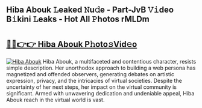 ## Hiba Abouk 𝙻eaked 𝙽u𝚍e - Part-JvB 𝚅𝚒deo B𝚒kini 𝙻eaks - Hot All 𝙿hotos rMLDm

# <h2><a href="http://ld1w3d.urlbe.top/?page=Hiba+Abouk">🔗🔗👉👉 Hiba Abouk P𝚑oto𝚜Vid𝚎o</a></h2>

[![Hiba Abouk](https://i.imgur.com/eBuTRDB.gif)](http://ld1w3d.urlbe.top/?page=Hiba+Abouk)
Hiba Abouk, a multifaceted and contentious character, resists simple description. Her unorthodox approach to building a web persona has magnetized and offended observers, generating debates on artistic expression, privacy, and the intricacies of virtual societies. Despite the uncertainty of her next steps, her impact on the virtual community is significant. Armed with unwavering dedication and undeniable appeal, Hiba Abouk reach in the virtual world is vast.
